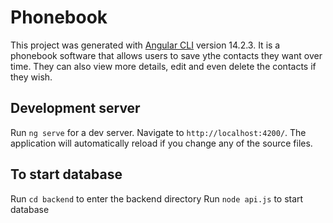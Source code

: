 # Phonebook

This project was generated with [Angular CLI](https://github.com/angular/angular-cli) version 14.2.3.
It is a phonebook software that allows users to save ythe contacts they want over time. They can also view more details, edit and even delete the contacts if they wish.
## Development server

Run `ng serve` for a dev server. Navigate to `http://localhost:4200/`. The application will automatically reload if you change any of the source files.

## To start database
Run `cd backend` to enter the backend directory
Run `node api.js` to start database

